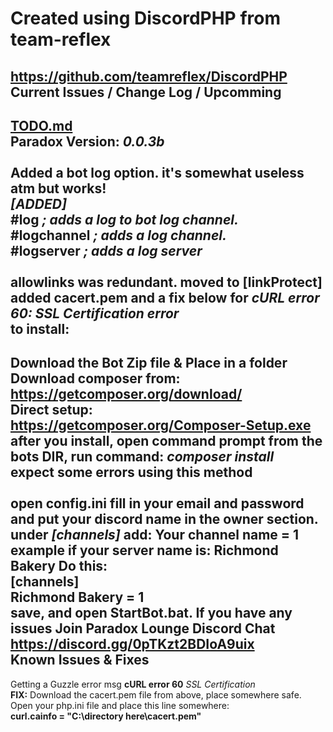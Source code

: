 Created using DiscordPHP from team-reflex
======

https://github.com/teamreflex/DiscordPHP<br>
Current Issues / Change Log / Upcomming
------
**[TODO.md](https://github.com/proxikal/DiscordPHPBot/blob/master/TODO.md "TODO.md")**<br>
**Paradox Version:** *0.0.3b*<br><br>
Added a bot log option. it's somewhat useless atm but works!<br>
*[ADDED]*<br>
**#log** *; adds a log to bot log channel.* <br>**#logchannel** *; adds a log channel.* <br> **#logserver** *; adds a log server*<br><br>
allowlinks was redundant. moved to [linkProtect]<br>
added **cacert.pem** and a fix below for *cURL error 60: SSL Certification error*<br>
to install:
------
Download the Bot Zip file & Place in a folder<br>
Download composer from: https://getcomposer.org/download/<br>
**Direct setup: https://getcomposer.org/Composer-Setup.exe** <Br>
after you install, open command prompt from the bots DIR, run command: *composer install*<br>
**expect some errors using this method**<br><br>
open **config.ini** fill in your email and password and put your discord name in the owner section.<br>
under *[channels]* add: Your channel name = 1<br>
example if your server name is: Richmond Bakery Do this: <br>
**[channels]** <br>
**Richmond Bakery = 1** <br>
save, and open **StartBot.bat**. If you have any issues Join Paradox Lounge Discord Chat<br>
https://discord.gg/0pTKzt2BDIoA9uix <br>
Known Issues & Fixes
------
Getting a Guzzle error msg **cURL error 60** *SSL Certification*<br>
**FIX:** Download the cacert.pem file from above, place somewhere safe.<br>
Open your php.ini file and place this line somewhere:<br>
**curl.cainfo = "C:\directory here\cacert.pem"**<br>

